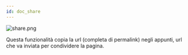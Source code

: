 ```yaml
---
id: doc_share
---
```


![share.png](assets/share.png)


Questa funzionalità copia la url (completa di permalink) negli appunti, url che va inviata per condividere la pagina.

